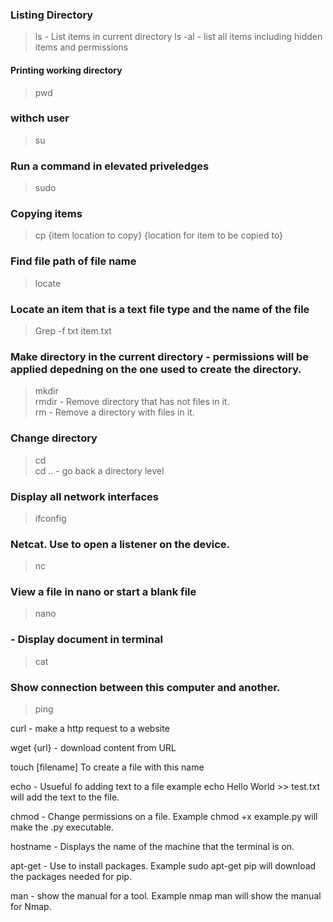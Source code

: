 ### Listing Directory
> ls - List items in current directory 
> ls -al - list all items including hidden items and permissions
  
#### Printing working directory 
> pwd 

### withch user
> su
> 
### Run a command in elevated priveledges
> sudo

### Copying items
> cp {item location to copy} {location for item to be copied to}
  
  
### Find file path of file name
> locate

### Locate an item that is a text file type and the name of the file
> Grep -f txt item.txt 

### Make directory in the current directory - permissions will be applied depedning on the one used to create the directory.
> mkdir  
> rmdir - Remove directory that has not files in it.  
> rm - Remove a directory with files in it.  

###  Change directory 
> cd  
> cd .. - go back a directory level

### Display all network interfaces
>ifconfig

### Netcat. Use to open a listener on the device. 
> nc

### View a file in nano or start a blank file
> nano

### - Display document in terminal
> cat

### Show connection between this computer and another.
> ping

curl - make a http request to a website

wget {url} - download content from URL

touch [filename] To create a file with this name

echo - Usueful fo adding text to a file example echo Hello World >> test.txt will add the text to the file.

chmod - Change permissions on a file. Example chmod +x example.py will make the .py executable.

hostname - Displays the name of the machine that the terminal is on.

apt-get - Use to install packages. Example sudo apt-get pip will download the packages needed for pip.

man - show the manual for a tool. Example nmap man will show the manual for Nmap.



